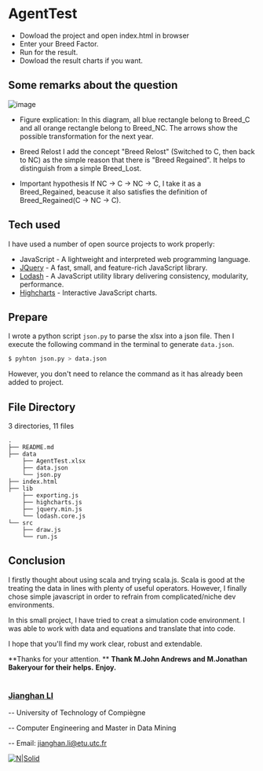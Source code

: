# AgentTest

  - Dowload the project and open index.html in browser
  - Enter your Breed Factor.
  - Run for the result.
  - Dowload the result charts if you want.


## Some remarks about the question

![image](https://raw.githubusercontent.com/JianghanLi/AgentTest/master/img/Breed.png)
- Figure explication:
  In this diagram, all blue rectangle belong to Breed_C and all orange rectangle belong to Breed_NC. The arrows show the possible transformation for the next year.

-  Breed Relost
  I add the concept "Breed Relost" (Switched to C, then back to NC) as the simple reason that there is "Breed Regained". It helps to distinguish from a simple Breed_Lost. 

- Important hypothesis
  If NC -> C -> NC -> C, I take it as a Breed_Regained, beacuse it also satisfies the definition of Breed_Regained(C -> NC -> C).


## Tech used

I have used a number of open source projects to work properly:

* JavaScript - A lightweight and interpreted web programming language.
* [JQuery] - A fast, small, and feature-rich JavaScript library.
* [Lodash] - A JavaScript utility library delivering consistency, modularity, performance.
* [Highcharts] - Interactive JavaScript charts.


## Prepare
I wrote a python script `json.py` to parse the xlsx into a json file. Then I execute the following command in the terminal to generate `data.json`.
```sh
$ pyhton json.py > data.json
```
However, you don't need to relance the command as it has already been added to project.

## File Directory
3 directories, 11 files
    
    .
    ├── README.md
    ├── data
        ├── AgentTest.xlsx
        ├── data.json
        └── json.py
    ├── index.html
    ├── lib
        ├── exporting.js
        ├── highcharts.js
        ├── jquery.min.js
        └── lodash.core.js
    └── src
        ├── draw.js
        └── run.js


## Conclusion
  I firstly thought about using scala and trying scala.js. Scala is good at the treating the data in lines with plenty of useful operators. However, I finally chose simple javascript in order to  refrain from complicated/niche dev environments.

  In this small project, I have tried to creat a simulation code environment. I was able to work with data and equations and translate that into code.

  I hope that you'll find my work clear, robust and extendable.


**Thanks for your attention. **
**Thank M.John Andrews and M.Jonathan Bakeryour for their helps.**
**Enjoy.**

   [jQuery]: <http://jquery.com>
   [Lodash]: <https://lodash.com/>
   [Highcharts]: <http://www.highcharts.com>
   
#
#
### [Jianghan LI](https://www.linkedin.com/in/MisterLi)

-- University of Technology of Compiègne

-- Computer Engineering and Master in Data Mining

-- Email: jianghan.li@etu.utc.fr

   [![N|Solid](https://www.utc.fr/cru-1480691738/typo3conf/ext/site/Resources/Public/Frontend/vendor/html/images/utc-site-logo.png)](https://www.utc.fr/)
